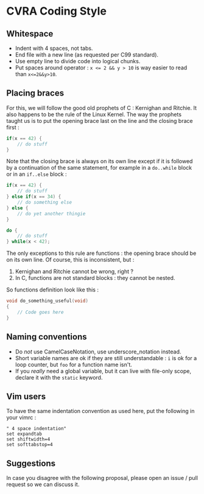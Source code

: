 # CVRA Coding Style

## Whitespace
* Indent with 4 spaces, not tabs.
* End file with a new line (as requested per C99 standard).
* Use empty line to divide code into logical chunks.
* Put spaces around operator : `x <= 2 && y > 10` is way easier to read than `x<=2&&y>10`.

## Placing braces
For this, we will follow the good old prophets of C : Kernighan and Ritchie.
It also happens to be the rule of the Linux Kernel.
The way the prophets taught us is to put the opening brace last on the line and the closing brace first :

```cpp
if(x == 42) {
    // do stuff
}
```

Note that the closing brace is always on its own line except if it is followed by a continuation
of the same statement, for example in a `do..while` block or in an `if..else` block :

```cpp
if(x == 42) {
    // do stuff
} else if(x == 34) {
    // do something else
} else {
    // do yet another thingie
}
```

```cpp
do {
    // do stuff
} while(x < 42);
```

The only exceptions to this rule are functions : the opening brace should be on its own line.
Of course, this is inconsistent, but :

1. Kernighan and Ritchie cannot be wrong, right ?
2. In C, functions are not standard blocks : they cannot be nested.

So functions definition look like this :

```cpp
void do_something_useful(void)
{
    // Code goes here
}
```

## Naming conventions
* Do *not* use CamelCaseNotation, use underscore_notation instead.
* Short variable names are ok if they are still understandable : `i` is ok for a loop counter, but `foo` for a function name isn't.
* If you *really* need a global variable, but it can live with file-only scope, declare it with the `static` keyword.

## Vim users
To have the same indentation convention as used here, put the following in your vimrc :

```VimL
" 4 space indentation"
set expandtab
set shiftwidth=4
set softtabstop=4
```

## Suggestions
In case you disagree with the following proposal, please open an issue / pull request so we can discuss it.
